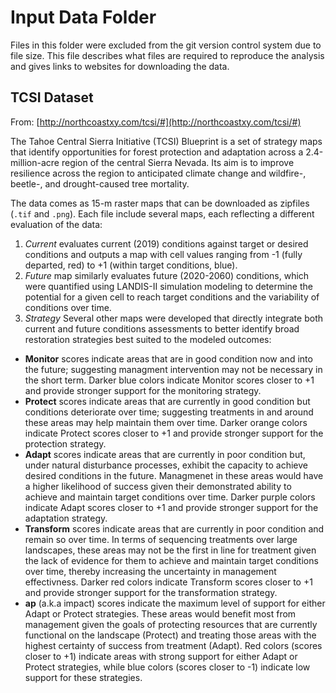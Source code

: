 # Input Data Folder

Files in this folder were excluded from the git version control system due to file size. This file describes what files are required to reproduce the analysis and gives links to websites for downloading the data.

## TCSI Dataset

From: [http://northcoastxy.com/tcsi/#](http://northcoastxy.com/tcsi/#)

The Tahoe Central Sierra Initiative (TCSI) Blueprint is a set of strategy maps that identify opportunities for forest protection and adaptation across a 2.4-million-acre region of the central Sierra Nevada. Its aim is to improve resilience across the region to anticipated climate change and wildfire-, beetle-, and drought-caused tree mortality.

The data comes as 15-m raster maps that can be downloaded as zipfiles (`.tif` and `.png`). Each file include several maps, each reflecting a different evaluation of the data:

1. *Current* evaluates current (2019) conditions against target or desired conditions and outputs a map with cell values ranging from -1 (fully departed, red) to +1 (within target conditions, blue).
1. *Future* map similarly evaluates future (2020-2060) conditions, which were quantified using LANDIS-II simulation modeling to determine the potential for a given cell to reach target conditions and the variability of conditions over time.
1. *Strategy* Several other maps were developed that directly integrate both current and future conditions assessments to better identify broad restoration strategies best suited to the modeled outcomes:
  - **Monitor** scores indicate areas that are in good condition now and into the future; suggesting managment intervention may not be necessary in the short term. Darker blue colors indicate Monitor scores closer to +1 and provide stronger support for the monitoring strategy.
  - **Protect** scores indicate areas that are currently in good condition but conditions deteriorate over time; suggesting treatments in and around these areas may help maintain them over time. Darker orange colors indicate Protect scores closer to +1 and provide stronger support for the protection strategy.
  - **Adapt** scores indicate areas that are currently in poor condition but, under natural disturbance processes, exhibit the capacity to achieve desired conditions in the future. Managmenet in these areas would have a higher likelihood of success given their demonstrated ability to achieve and maintain target conditions over time. Darker purple colors indicate Adapt scores closer to +1 and provide stronger support for the adaptation strategy.
  - **Transform** scores indicate areas that are currently in poor condition and remain so over time. In terms of sequencing treatments over large landscapes, these areas may not be the first in line for treatment given the lack of evidence for them to achieve and maintain target conditions over time, thereby increasing the uncertainty in management effectivness. Darker red colors indicate Transform scores closer to +1 and provide stronger support for the transformation strategy.
   - **ap** (a.k.a impact) scores indicate the maximum level of support for either Adapt or Protect strategies. These areas would benefit most from management given the goals of protecting resources that are currently functional on the landscape (Protect) and treating those areas with the highest certainty of success from treatment (Adapt). Red colors (scores closer to +1) indicate areas with strong support for either Adapt or Protect strategies, while blue colors (scores closer to -1) indicate low support for these strategies.
